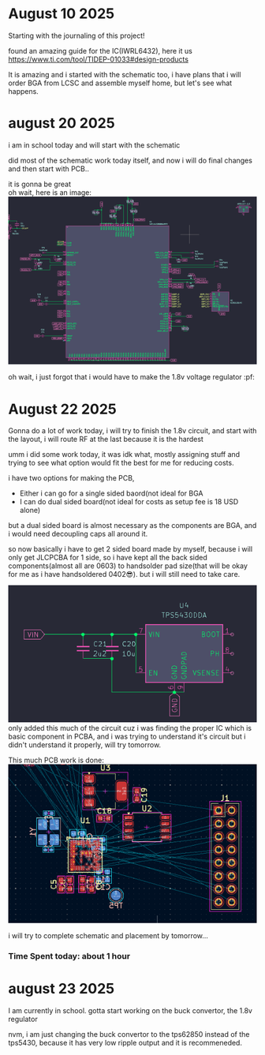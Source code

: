 # August 10 2025

Starting with the journaling of this project!

found an amazing guide for the IC(IWRL6432), here it us https://www.ti.com/tool/TIDEP-01033#design-products

It is amazing and i started with the schematic too, i have plans that i will order BGA from LCSC and assemble myself home, but let's see what happens. 

# august 20 2025

i am in school today and will start with the schematic  


did most of the schematic work today itself, and now i will do final changes and then start with PCB..  

it is gonna be great  
oh wait, here is an image:  
![main sch](/images/aug20/main.png)

oh wait, i just forgot that i would have to make the 1.8v voltage regulator :pf:

# August 22 2025

Gonna do a lot of work today, i will try to finish the 1.8v circuit, and start with the layout, i will route RF at the last because it is the hardest

umm i did some work today, it was idk what, mostly assigning stuff and trying to see what option would fit the best for me for reducing costs.

i have two options for making the PCB, 
- Either i can go for a single sided baord(not ideal for BGA
- I can do dual sided board(not ideal for costs as setup fee is 18 USD alone)

but a dual sided board is almost necessary as the components are BGA, and i would need decoupling caps all around it. 

so now basically i have to get 2 sided board made by myself, because i will only get JLCPCBA for 1 side, so i have kept all the back sided components(almost all are 0603) to handsolder pad size(that will be okay for me as i have handsoldered 0402😎). but i will still need to take care. 

![sch](/images/aug22/sch.png)  
only added this much of the circuit cuz i was finding the proper IC which is basic component in PCBA, and i was trying to understand it's circuit but i didn't understand it properly, will try tomorrow.  

This much PCB work is done:
![pcb](/images/aug22/pcb.png)  

i will try to complete schematic and placement by tomorrow...


### Time Spent today: about 1 hour

# august 23 2025
I am currently in school. gotta start working on the buck convertor, the 1.8v regulator

nvm, i am just changing the buck convertor to the tps62850 instead of the tps5430, because it has very low ripple output and it is recommeneded.